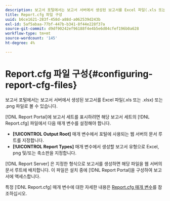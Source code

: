 ```yaml
---
description: 보고서 포털에서는 보고서 서버에서 생성된 보고서를 Excel 파일(.xls 또는 .xlsx) 또는 .png 파일로 볼 수 있습니다.
title: Report.cfg 파일 구성
uuid: b6ce1621-283f-458d-a88d-a062539d243b
exl-id: 5af5abaa-77bf-447b-b341-8f44e228f37a
source-git-commit: d9df90242ef96188f4e4b5e6d04cfef196b0a628
workflow-type: tm+mt
source-wordcount: '145'
ht-degree: 4%

---
```


# Report.cfg 파일 구성{#configuring-report-cfg-files}

보고서 포털에서는 보고서 서버에서 생성된 보고서를 Excel 파일(.xls 또는 .xlsx) 또는 .png 파일로 볼 수 있습니다.

[!DNL Report Portal]에 보고서 세트를 표시하려면 해당 보고서 세트의 [!DNL Report.cfg] 파일에서 다음 매개 변수를 설정해야 합니다.

* **[!UICONTROL Output Root]** 매개 변수에서 포털에 사용되는 웹 서버의 문서 루트를 지정합니다.
* **[!UICONTROL Report Types]** 매개 변수에서 생성할 보고서 유형으로 Excel, png 및/또는 축소판을 지정합니다.

[!DNL Report Server] 은 지정한 형식으로 보고서를 생성하면 해당 파일을 웹 서버의 문서 루트에 배치합니다. 이 파일은 설치 중에 [!DNL Report Portal]을 구성하여 보고서에 액세스합니다.

특정 [!DNL Report.cfg] 매개 변수에 대한 자세한 내용은 [Report.cfg 매개 변수](../../../home/c-rpt-oview/c-rpt-param-ref/c-rpt-param.md#concept-838e59d72d3f4cb29ee15f5c7eb0ceff)를 참조하십시오.
